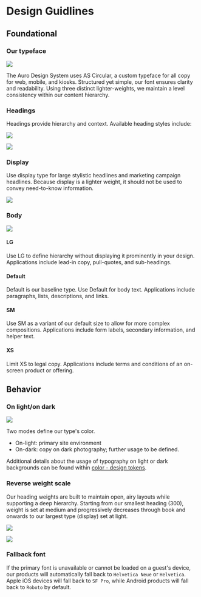 # Design Guidlines

## Foundational

### Our typeface

![](/images/content/typography/Type_OurTypeface.jpg)

The Auro Design System uses AS Circular, a custom typeface for all copy for web, mobile, and kiosks. Structured yet simple, our font ensures clarity and readability. Using three distinct lighter-weights, we maintain a level consistency within our content hierarchy.

### Headings

Headings provide hierarchy and context.  Available heading styles include:

![](/images/content/typography/Type_HeadingRamp.jpg)

![](/images/content/typography/HeadingExamplesDual.jpg)

### Display

Use display type for large stylistic headlines and marketing campaign headlines. Because display is a lighter weight, it should not be used to convey need-to-know information.

![](/images/content/typography/Type_HeadingApplication2.jpg)

### Body

![](/images/content/typography/Type_BodyRamp.jpg)

#### LG

Use LG to define hierarchy without displaying it prominently in your design.
Applications include lead-in copy, pull-quotes, and sub-headings.

#### Default

Default is our baseline type. Use Default for body text.
Applications include paragraphs, lists, descriptions, and links.

#### SM

Use SM as a variant of our default size to allow for more complex compositions.
Applications include form labels, secondary information, and helper text.

#### XS

Limit XS to legal copy.
Applications include terms and conditions of an on-screen product or offering.

## Behavior

### On light/on dark

![](/images/content/typography/Type_LightDark.jpg)

Two modes define our type's color.

* On-light: primary site environment
* On-dark: copy on dark photography; further usage to be defined.

Additional details about the usage of typography on light or dark backgrounds can be found within [color - design tokens](/colors).

### Reverse weight scale

Our heading weights are built to maintain open, airy layouts while supporting a deep hierarchy. Starting from our smallest heading (300), weight is set at medium and progressively decreases through book and onwards to our largest type (display) set at light.

![](/images/content/typography/Type_InverseRange.jpg)

![](/images/content/typography/Type_BodyRamp(1).jpg)

### Fallback font

If the primary font is unavailable or cannot be loaded on a guest's device, our products will automatically fall back to `Helvetica Neue` or `Helvetica`.  Apple iOS devices will fall back to `SF Pro`, while Android products will fall back to `Roboto` by default.
